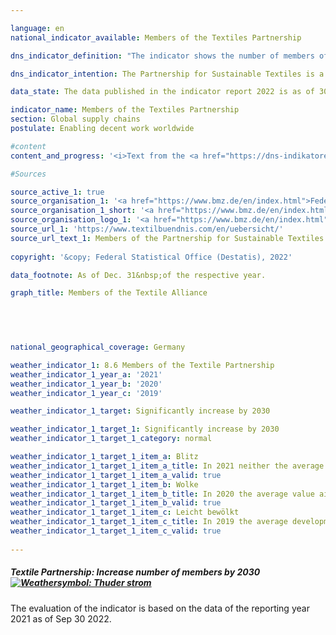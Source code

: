 ```yaml
---

language: en    
national_indicator_available: Members of the Textiles Partnership    

dns_indicator_definition: "The indicator shows the number of members of the Partnership for Sustainable Textiles (the Textiles Partnership). The Textiles Partnership comprises ordinary, advisory and associate members. The ordinary membership is subdivided into what are known as stakeholder groups: the businesses (initiatives and associations), unions, non-governmental organisations, standards organisations and the German Federal Government. A standards organisation is a body that offers or develops non-commercial standards for sustainable textiles. Membership of the Textiles Partnership is voluntary and is obtained by application."    

dns_indicator_intention: The Partnership for Sustainable Textiles is a multi-stakeholder initiative that was founded in 2014. The Textiles Partnership aims to improve the underlying social, ecological and economic conditions in the producer countries. Membership numbers should therefore be increased significantly by 2030.    

data_state: The data published in the indicator report 2022 is as of 30.09.2022. The data shown on this platform is updated regularly, so that more current data may be available online than published in the <a href="https://dns-indikatoren.de/assets/publications/reports/en/2022.pdf">indicator report 2022</a>.    

indicator_name: Members of the Textiles Partnership    
section: Global supply chains    
postulate: Enabling decent work worldwide    

#content     
content_and_progress: '<i>Text from the <a href="https://dns-indikatoren.de/assets/publications/reports/en/2022.pdf">Indicator Report 2022&nbsp;</a></i><br><br>The indicator shows the number of members of the Textiles Partnership. Being a multi-stakeholder initiative, the Textiles Partnership has more than just business enterprises in its ranks. On the basis of jointly defined Partnership objectives, each company, by joining the Textiles Partnership, pledges to implement measures for continuous improvement of conditions and for compliance with social and environmental objectives of the Partnership throughout the company’s supply chain. To this end, since 2017&nbsp;all members are bound to draw up individual action plans known as road maps. These road maps are then reviewed for plausibility by an external service provider.<br><br>In its founding year of 2014, 59&nbsp;members joined the Textiles Partnership. The end of 2016&nbsp;saw membership reach its peak, having more than trebled to 188. Since the introduction of the compulsory plans of action, however, there have been expulsions and several withdrawals from the Textiles Partnership. On the one hand, some members were expelled for non-fulfilment of their reporting obligations. On the other hand, some members withdrew, citing compliance costs or insufficient relevance, which meant that total membership stood at 124&nbsp;at the end of December 2019. Of the original founding members that joined in October or November 2014, there were still 30&nbsp;in the Partnership at the end of December 2019. Over that five-year period there was an overall downward trend in the number of members.<br><br>At the end of December 2019, 75&nbsp;out of 124&nbsp;members (60%) were classed as companies; eight of them did not have their registered office in Germany. If a company is a member of the Textiles Partnership, this does not necessarily mean that its main economic activity is in the field of textiles and/or clothing manufacture. According to the statistical business register of the Federal Statistical Office, some 70% of the member companies operated primarily in the manufacture, wholesaling or retailing of textiles and/or clothing in 2019. Their aggregate turnover in 2019&nbsp;amounted to <abbr title="Euro">EUR</abbr> 17.4&nbsp;billion. According to the trade statistics of the Federal Statistical Office, total retail turnover for the whole of 2018&nbsp;amounted to <abbr title="Euro">EUR</abbr> 579.6&nbsp;billion, while total wholesale turnover came to <abbr title="Euro">EUR</abbr> 1,325.6&nbsp;billion. About 4.8% of these amounts were earned by companies primarily assigned to the wholesale and retail sector through sales of clothing, textiles and curtains, excluding footwear, leather goods and carpets.'    

#Sources    

source_active_1: true
source_organisation_1: '<a href="https://www.bmz.de/en/index.html">Federal Ministry for Economic Cooperation and Development</a>'
source_organisation_1_short: '<a href="https://www.bmz.de/en/index.html">Federal Ministry for Economic Cooperation and Development</a>'
source_organisation_logo_1: '<a href="https://www.bmz.de/en/index.html"><img src="https://dnsUpgradeEnvironment.github.io/dns-indicators/public/OrgImgEn/bmz.png" alt="Federal Ministry for Economic Cooperation and Development" title=" Click here to visit the homepage of the organizationFederal Ministry for Economic Cooperation and Development" style="height:60px; width:148px; border: transparent"/></a>'
source_url_1: 'https://www.textilbuendnis.com/en/uebersicht/'
source_url_text_1: Members of the Partnership for Sustainable Textiles
    
copyright: '&copy; Federal Statistical Office (Destatis), 2022'    

data_footnote: As of Dec. 31&nbsp;of the respective year.    

graph_title: Members of the Textile Alliance    

    

        

national_geographical_coverage: Germany    

weather_indicator_1: 8.6 Members of the Textile Partnership
weather_indicator_1_year_a: '2021'
weather_indicator_1_year_b: '2020'
weather_indicator_1_year_c: '2019'

weather_indicator_1_target: Significantly increase by 2030

weather_indicator_1_target_1: Significantly increase by 2030
weather_indicator_1_target_1_category: normal

weather_indicator_1_target_1_item_a: Blitz
weather_indicator_1_target_1_item_a_title: In 2021 neither the average value nor the last change pointed in the right direction.
weather_indicator_1_target_1_item_a_valid: true
weather_indicator_1_target_1_item_b: Wolke
weather_indicator_1_target_1_item_b_title: In 2020 the average value aimed in the wrong direction or indicates stagnation, but the previous year had shown a turn in the desired direction.
weather_indicator_1_target_1_item_b_valid: true
weather_indicator_1_target_1_item_c: Leicht bewölkt
weather_indicator_1_target_1_item_c_title: In 2019 the average development aimed in the right direction, but in the previous year there had been a development in the wrong direction or no change at all.
weather_indicator_1_target_1_item_c_valid: true    
    
---
```



<div>
  <div class="my-header">
    <h5>Textile Partnership: Increase number of members by 2030
      <a href="https://dnsUpgradeEnvironment.github.io/dns-indicators/en/status"><img src="https://g205sdgs.github.io/sdg-indicators/public/Wettersymbole/Blitz.png" title="In 2021 (Data as of Sep 30 2022) neither the average value nor the last change pointed in the right direction." alt="Weathersymbol: Thuder strom"/>
      </a>
    </h5>
  </div>
</div>
<div class="my-header-note">The evaluation of the indicator is based on the data of the reporting year 2021 as of Sep 30 2022.
</div>